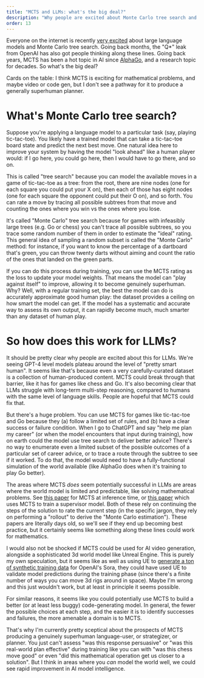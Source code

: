 ```yaml
---
title: "MCTS and LLMs: what's the big deal?"
description: "Why people are excited about Monte Carlo tree search and language models"
order: 13
---
```


Everyone on the internet is recently [very excited](https://x.com/teortaxesTex/status/1802128370861232374) about large language models and Monte Carlo tree search. Going back months, the "Q*" leak from OpenAI has also got people thinking along these lines. Going back years, MCTS has been a hot topic in AI since [AlphaGo](https://jonathan-hui.medium.com/monte-carlo-tree-search-mcts-in-alphago-zero-8a403588276a), and a research topic for decades. So what's the big deal?

Cards on the table: I think MCTS is exciting for mathematical problems, and maybe video or code gen, but I don't see a pathway for it to produce a generally superhuman planner.

# What's Monte Carlo tree search?

Suppose you're applying a language model to a particular task (say, playing tic-tac-toe). You likely have a trained model that can take a tic-tac-toe board state and predict the next best move. One natural idea here to improve your system by having the model "look ahead" like a human player would: if I go here, you could go here, then I would have to go there, and so on.

This is called "tree search" because you can model the available moves in a game of tic-tac-toe as a tree: from the root, there are nine nodes (one for each square you could put your X on), then each of those has eight nodes (one for each square the opponent could put their O on), and so forth. You can rate a move by tracing all possible subtrees from that move and counting the ones where you win vs the ones where you lose.

It's called "Monte Carlo" tree search because for games with infeasibly large trees (e.g. Go or chess) you can't trace all possible subtrees, so you trace some random number of them in order to estimate the "ideal" rating. This general idea of sampling a random subset is called the "Monte Carlo" method: for instance, if you want to know the percentage of a dartboard that's green, you can throw twenty darts without aiming and count the ratio of the ones that landed on the green parts.

If you can do this process during training, you can use the MCTS rating as the loss to update your model weights. That means the model can "play against itself" to improve, allowing it to become genuinely superhuman. Why? Well, with a regular training set, the best the model can do is accurately approximate good human play: the dataset provides a ceiling on how smart the model can get. If the model has a systematic and accurate way to assess its own output, it can rapidly become much, much smarter than any dataset of human play.

# So how does this work for LLMs?

It should be pretty clear why people are excited about this for LLMs. We're seeing GPT-4 level models plateau around the level of "pretty smart human". It seems like that's because even a very carefully-curated dataset is a collection of human-produced content. MCTS could break through that barrier, like it has for games like chess and Go. It's also becoming clear that LLMs struggle with long-term multi-step reasoning, compared to humans with the same level of language skills. People are hopeful that MCTS could fix that.

But there's a huge problem. You can use MCTS for games like tic-tac-toe and Go because they (a) follow a limited set of rules, and (b) have a clear success or failure condition. When I go to ChatGPT and say "help me plan my career" (or when the model encounters that input during training), how on earth could the model use tree search to deliver better advice? There's no way to enumerate even a limited subset of the possible outcomes of a particular set of career advice, or to trace a route through the subtree to see if it worked. To do that, the model would need to have a fully-functional simulation of the world available (like AlphaGo does when it's training to play Go better).

The areas where MCTS _does_ seem potentially successful in LLMs are areas where the world model is limited and predictable, like solving mathematical problems. See [this paper](https://arxiv.org/abs/2406.07394) for MCTS at inference time, or [this paper](https://arxiv.org/html/2406.06592v1#S3.E1) which uses MCTS to train a supervisor model. Both of these rely on continuing the steps of the solution to rate the current step (in the specific jargon, they rely on performing a "rollout" to derive the "Monte Carlo estimation"). These papers are literally days old, so we'll see if they end up becoming best practice, but it certainly seems like something along these lines could work for mathematics.

I would also not be shocked if MCTS could be used for AI video generation, alongside a sophisticated 3d world model like Unreal Engine. This is purely my own speculation, but it seems like as well as using UE to [generate a ton of synthetic training data](https://www.reddit.com/r/LocalLLaMA/comments/1aspxox/explanation_of_openais_sora_by_jim_fan_nvidias/#lightbox) for OpenAI's Sora, they could have used UE to validate model predictions during the training phase (since there's a finite number of ways you can move 3d rigs around in space). Maybe I'm wrong and this just wouldn't work, but at least in principle it seems possible.

For similar reasons, it seems like you could potentially use MCTS to build a better (or at least less buggy) code-generating model. In general, the fewer the possible choices at each step, and the easier it is to identify successes and failures, the more amenable a domain is to MCTS.

That's why I'm currently pretty sceptical about the prospects of MCTS producing a genuinely superhuman language-user, or strategizer, or planner. You just can't assess "was this response persuasive" or "was this real-world plan effective" during training like you can with "was this chess move good" or even "did this mathematical operation get us closer to a solution". But I think in areas where you _can_ model the world well, we could see rapid improvement in AI model intelligence.